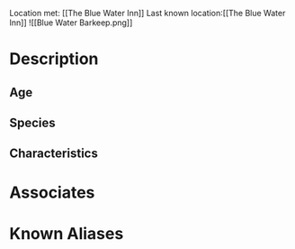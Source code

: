 Location met: [[The Blue Water Inn]]
Last known location:[[The Blue Water Inn]]
![[Blue Water Barkeep.png]]
# Description

## Age

## Species

## Characteristics

# Associates

# Known Aliases